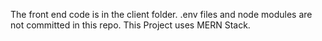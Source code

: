 The front end code is in the client folder.
.env files and node modules are not committed in this repo.
This Project uses MERN Stack.
